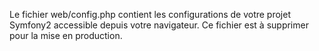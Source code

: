 Le fichier web/config.php contient les configurations de votre projet Symfony2
accessible depuis votre navigateur.
Ce fichier est à supprimer pour la mise en production.
